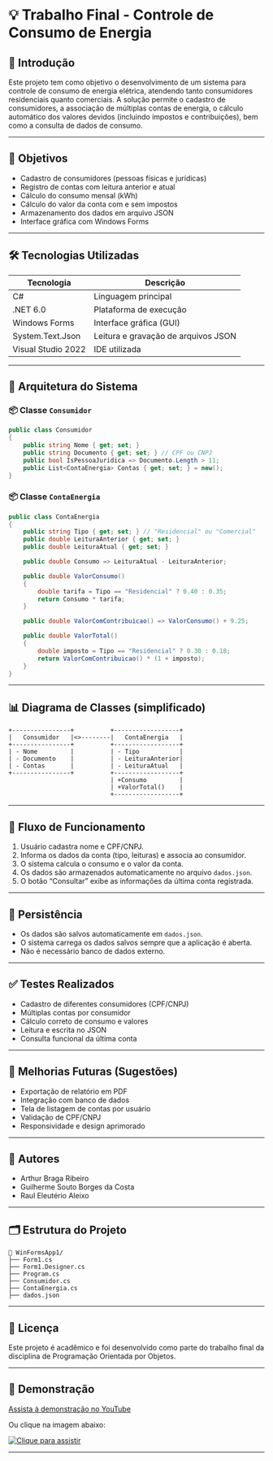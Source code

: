 # 💡 Trabalho Final - Controle de Consumo de Energia

## 📘 Introdução

Este projeto tem como objetivo o desenvolvimento de um sistema para controle de consumo de energia elétrica, atendendo tanto consumidores residenciais quanto comerciais. A solução permite o cadastro de consumidores, a associação de múltiplas contas de energia, o cálculo automático dos valores devidos (incluindo impostos e contribuições), bem como a consulta de dados de consumo.

---

## 🎯 Objetivos

- Cadastro de consumidores (pessoas físicas e jurídicas)
- Registro de contas com leitura anterior e atual
- Cálculo do consumo mensal (kWh)
- Cálculo do valor da conta com e sem impostos
- Armazenamento dos dados em arquivo JSON
- Interface gráfica com Windows Forms

---

## 🛠️ Tecnologias Utilizadas

| Tecnologia         | Descrição                          |
|--------------------|--------------------------------------|
| C#                 | Linguagem principal                  |
| .NET 6.0           | Plataforma de execução               |
| Windows Forms      | Interface gráfica (GUI)             |
| System.Text.Json   | Leitura e gravação de arquivos JSON |
| Visual Studio 2022 | IDE utilizada                        |

---

## 🧱 Arquitetura do Sistema

### 📦 Classe `Consumidor`
```csharp
public class Consumidor
{
    public string Nome { get; set; }
    public string Documento { get; set; } // CPF ou CNPJ
    public bool IsPessoaJuridica => Documento.Length > 11;
    public List<ContaEnergia> Contas { get; set; } = new();
}
```

### 📦 Classe `ContaEnergia`
```csharp
public class ContaEnergia
{
    public string Tipo { get; set; } // "Residencial" ou "Comercial"
    public double LeituraAnterior { get; set; }
    public double LeituraAtual { get; set; }

    public double Consumo => LeituraAtual - LeituraAnterior;

    public double ValorConsumo()
    {
        double tarifa = Tipo == "Residencial" ? 0.40 : 0.35;
        return Consumo * tarifa;
    }

    public double ValorComContribuicao() => ValorConsumo() + 9.25;

    public double ValorTotal()
    {
        double imposto = Tipo == "Residencial" ? 0.30 : 0.18;
        return ValorComContribuicao() * (1 + imposto);
    }
}
```

---

## 📊 Diagrama de Classes (simplificado)
```
+----------------+          +------------------+
|   Consumidor   |<>--------|   ContaEnergia   |
+----------------+          +------------------+
| - Nome         |          | - Tipo           |
| - Documento    |          | - LeituraAnterior|
| - Contas       |          | - LeituraAtual   |
+----------------+          +------------------+
                            | +Consumo         |
                            | +ValorTotal()    |
                            +------------------+
```

---

## 🔁 Fluxo de Funcionamento

1. Usuário cadastra nome e CPF/CNPJ.
2. Informa os dados da conta (tipo, leituras) e associa ao consumidor.
3. O sistema calcula o consumo e o valor da conta.
4. Os dados são armazenados automaticamente no arquivo `dados.json`.
5. O botão “Consultar” exibe as informações da última conta registrada.

---

## 💾 Persistência

- Os dados são salvos automaticamente em `dados.json`.
- O sistema carrega os dados salvos sempre que a aplicação é aberta.
- Não é necessário banco de dados externo.

---

## ✅ Testes Realizados

- Cadastro de diferentes consumidores (CPF/CNPJ)
- Múltiplas contas por consumidor
- Cálculo correto de consumo e valores
- Leitura e escrita no JSON
- Consulta funcional da última conta

---

## 🧩 Melhorias Futuras (Sugestões)

- Exportação de relatório em PDF
- Integração com banco de dados
- Tela de listagem de contas por usuário
- Validação de CPF/CNPJ
- Responsividade e design aprimorado

---

## 👥 Autores

- Arthur Braga Ribeiro
- Guilherme Souto Borges da Costa
- Raul Eleutério Aleixo

---

## 🗂️ Estrutura do Projeto

```
📁 WinFormsApp1/
├── Form1.cs
├── Form1.Designer.cs
├── Program.cs
├── Consumidor.cs
├── ContaEnergia.cs
├── dados.json
```

---

## 📝 Licença

Este projeto é acadêmico e foi desenvolvido como parte do trabalho final da disciplina de Programação Orientada por Objetos.

---

## 🎥 Demonstração

[Assista à demonstração no YouTube](https://youtu.be/XXzHjpF9p2k)

Ou clique na imagem abaixo:

[![Clique para assistir](https://img.youtube.com/vi/XXzHjpF9p2k/0.jpg)](https://youtu.be/XXzHjpF9p2k)

---
